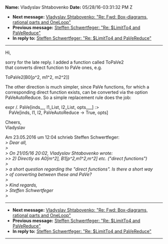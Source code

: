 **Name:** Vladyslav Shtabovenko
**Date:** 05/28/16-03:31:32 PM Z

  - **Next message:** [Vladyslav Shtabovenko: "Re: Fwd: Box-diagrams,
    rational parts and OneLoop"](1080.html)
  - **Previous message:** [Steffen Schwertfeger: "Re: $LimitTo4 and
    PaVeReduce"](1078.html)
  - **In reply to:** [Steffen Schwertfeger: "Re: $LimitTo4 and
    PaVeReduce"](1078.html)

-----

Hi,  

sorry for the late reply. I added a function called ToPaVe2  
that converts direct function to PaVe ones, e.g.  

ToPaVe2[B0[p^2, m1^2, m2^2]]  

The other direction is much simpler, since PaVe functions, for which a  
corresponding direct function exists, can be converted via the option  
PaVeAutoReduce. So a simple replacement rule does the job:  

expr /. PaVe[inds\_\_, l1\_List, l2\_List, opts\_\_\_] :\>  
   PaVe[inds, l1, l2, PaVeAutoReduce -\> True, opts]  

Cheers,  
Vladyslav  

Am 23.05.2016 um 12:04 schrieb Steffen Schwertfeger:  
*\> Dear all,*  
*\>*  
*\> On 21/05/16 20:02, Vladyslav Shtabovenko wrote:*  
*\>\> 2) Directly as A0[m^2], B1[p^2,m1^2,m^2] etc.
("direct functions")*  
*\>*  
*\> a short question regarding the "direct functions". Is there a short
way*  
*\> of converting between these and PaVe?*  
*\>*  
*\> Kind regards,*  
*\> Steffen Schwertfeger*  
*\>*  

-----

  - **Next message:** [Vladyslav Shtabovenko: "Re: Fwd: Box-diagrams,
    rational parts and OneLoop"](1080.html)
  - **Previous message:** [Steffen Schwertfeger: "Re: $LimitTo4 and
    PaVeReduce"](1078.html)
  - **In reply to:** [Steffen Schwertfeger: "Re: $LimitTo4 and
    PaVeReduce"](1078.html)

-----

